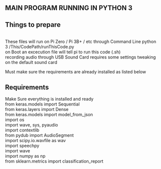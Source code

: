 ## MAIN PROGRAM RUNNING IN PYTHON 3 

## Things to prepare
<br>
These files will run on Pi Zero / Pi 3B+ / etc through Command Line
python 3 /This/CodePath/runThisCode.py
<br>
on Boot an excecution file will tell pi to run this code (.sh)

<br>
recording audio through USB Sound Card requires some settings tweaking on the default sound card


Must make sure the requirements are already installed as listed below


## Requirements
Make Sure everything is installed and ready
<br>
from keras.models import Sequential<br>
from keras.layers import Dense<br>
from keras.models import model_from_json<br>
import os<br>
import wave, sys, pyaudio<br>
import contextlib<br>
from pydub import AudioSegment<br>
import scipy.io.wavfile as wav<br>
import speechpy<br>
import wave<br>
import numpy as np<br>
from sklearn.metrics import classification_report<br>


